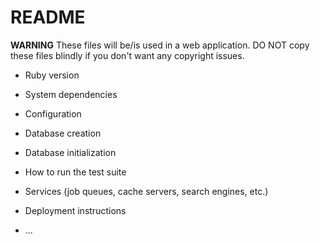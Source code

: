 # README

**WARNING**
These files will be/is used in a web application.
DO NOT copy these files blindly if you don't want any copyright issues.


* Ruby version

* System dependencies

* Configuration

* Database creation

* Database initialization

* How to run the test suite

* Services (job queues, cache servers, search engines, etc.)

* Deployment instructions

* ...
